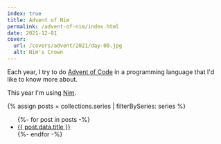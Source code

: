 ```yaml
---
index: true
title: Advent of Nim
permalink: /advent-of-nim/index.html
date: 2021-12-01
cover:
  url: /covers/advent/2021/day-00.jpg
  alt: Nim's Crown
---
```


Each year, I try to do [Advent of Code](https://adventofcode.com/) in a programming language that I'd like to know more about.

This year I'm using [Nim](https://nim-lang.org/).

{% assign posts = collections.series | filterBySeries: series %}

<ul>
  {%- for post in posts -%}
    <li>
      <a href="{{ post.url }}">{{ post.data.title }}</a>
    </li>
  {%- endfor -%}
</ul>
